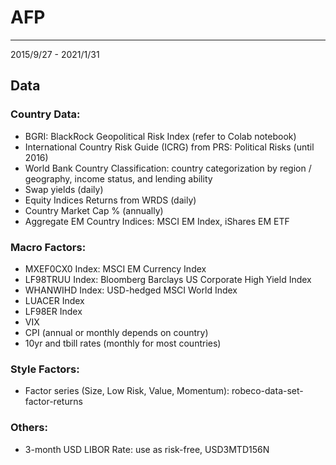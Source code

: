# AFP
---

2015/9/27 - 2021/1/31

## Data 

### Country Data:
- BGRI: BlackRock Geopolitical Risk Index (refer to Colab notebook)
- International Country Risk Guide (ICRG) from PRS: Political Risks (until 2016)
- World Bank Country Classification: country categorization by region / geography, income status, and lending ability
- Swap yields (daily)
- Equity Indices Returns from WRDS (daily)
- Country Market Cap % (annually)
- Aggregate EM Country Indices: MSCI EM Index, iShares EM ETF

### Macro Factors:
- MXEF0CX0 Index: MSCI EM Currency Index				
- LF98TRUU Index: Bloomberg Barclays US Corporate High Yield Index
- WHANWIHD Index: USD-hedged MSCI World Index	
- LUACER Index	
- LF98ER Index
- VIX
- CPI (annual or monthly depends on country)
- 10yr and tbill rates (monthly for most countries)

### Style Factors:
- Factor series (Size, Low Risk, Value, Momentum): robeco-data-set-factor-returns

### Others:
- 3-month USD LIBOR Rate: use as risk-free, USD3MTD156N


